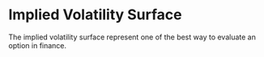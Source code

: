 # Implied Volatility Surface

The implied volatility surface represent one of the best way to evaluate an option in finance. 
